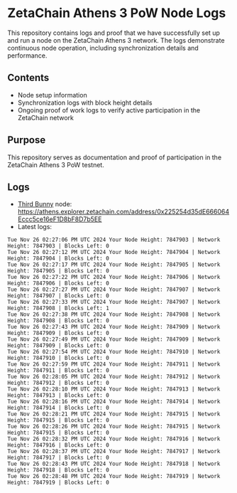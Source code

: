 # ZetaChain Athens 3 PoW Node Logs
This repository contains logs and proof that we have successfully set up and run a node on the ZetaChain Athens 3 network. The logs demonstrate continuous node operation, including synchronization details and performance.

## Contents
- Node setup information
- Synchronization logs with block height details
- Ongoing proof of work logs to verify active participation in the ZetaChain network

## Purpose
This repository serves as documentation and proof of participation in the ZetaChain Athens 3 PoW testnet.

## Logs

- [Third Bunny](https://thirdbunny.xyz/) node: https://athens.explorer.zetachain.com/address/0x225254d35dE666064Eccc5ce16eF1D8bF8D7b5EE
- Latest logs:
```
Tue Nov 26 02:27:06 PM UTC 2024 Your Node Height: 7847903 | Network Height: 7847903 | Blocks Left: 0
Tue Nov 26 02:27:12 PM UTC 2024 Your Node Height: 7847904 | Network Height: 7847904 | Blocks Left: 0
Tue Nov 26 02:27:17 PM UTC 2024 Your Node Height: 7847905 | Network Height: 7847905 | Blocks Left: 0
Tue Nov 26 02:27:22 PM UTC 2024 Your Node Height: 7847906 | Network Height: 7847906 | Blocks Left: 0
Tue Nov 26 02:27:27 PM UTC 2024 Your Node Height: 7847907 | Network Height: 7847907 | Blocks Left: 0
Tue Nov 26 02:27:33 PM UTC 2024 Your Node Height: 7847907 | Network Height: 7847908 | Blocks Left: 1
Tue Nov 26 02:27:38 PM UTC 2024 Your Node Height: 7847908 | Network Height: 7847908 | Blocks Left: 0
Tue Nov 26 02:27:43 PM UTC 2024 Your Node Height: 7847909 | Network Height: 7847909 | Blocks Left: 0
Tue Nov 26 02:27:49 PM UTC 2024 Your Node Height: 7847909 | Network Height: 7847909 | Blocks Left: 0
Tue Nov 26 02:27:54 PM UTC 2024 Your Node Height: 7847910 | Network Height: 7847910 | Blocks Left: 0
Tue Nov 26 02:27:59 PM UTC 2024 Your Node Height: 7847911 | Network Height: 7847911 | Blocks Left: 0
Tue Nov 26 02:28:05 PM UTC 2024 Your Node Height: 7847912 | Network Height: 7847912 | Blocks Left: 0
Tue Nov 26 02:28:10 PM UTC 2024 Your Node Height: 7847913 | Network Height: 7847913 | Blocks Left: 0
Tue Nov 26 02:28:16 PM UTC 2024 Your Node Height: 7847914 | Network Height: 7847914 | Blocks Left: 0
Tue Nov 26 02:28:21 PM UTC 2024 Your Node Height: 7847915 | Network Height: 7847915 | Blocks Left: 0
Tue Nov 26 02:28:26 PM UTC 2024 Your Node Height: 7847915 | Network Height: 7847915 | Blocks Left: 0
Tue Nov 26 02:28:32 PM UTC 2024 Your Node Height: 7847916 | Network Height: 7847916 | Blocks Left: 0
Tue Nov 26 02:28:37 PM UTC 2024 Your Node Height: 7847917 | Network Height: 7847917 | Blocks Left: 0
Tue Nov 26 02:28:43 PM UTC 2024 Your Node Height: 7847918 | Network Height: 7847918 | Blocks Left: 0
Tue Nov 26 02:28:48 PM UTC 2024 Your Node Height: 7847919 | Network Height: 7847919 | Blocks Left: 0
```
